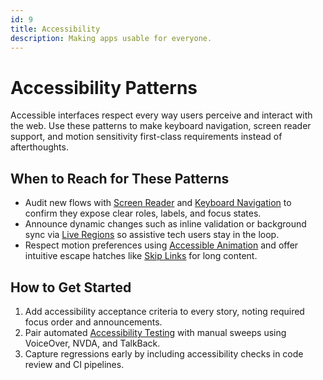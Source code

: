 ```yaml
---
id: 9
title: Accessibility
description: Making apps usable for everyone.
---
```

# Accessibility Patterns

Accessible interfaces respect every way users perceive and interact with the web. Use these patterns to make keyboard navigation, screen reader support, and motion sensitivity first-class requirements instead of afterthoughts.

## When to Reach for These Patterns

- Audit new flows with [Screen Reader](/screen-reader) and [Keyboard Navigation](/keyboard-navigation) to confirm they expose clear roles, labels, and focus states.
- Announce dynamic changes such as inline validation or background sync via [Live Regions](/live-regions) so assistive tech users stay in the loop.
- Respect motion preferences using [Accessible Animation](/accessible-animation) and offer intuitive escape hatches like [Skip Links](/skip-links) for long content.

## How to Get Started

1. Add accessibility acceptance criteria to every story, noting required focus order and announcements.
2. Pair automated [Accessibility Testing](/accessibility-testing) with manual sweeps using VoiceOver, NVDA, and TalkBack.
3. Capture regressions early by including accessibility checks in code review and CI pipelines.
